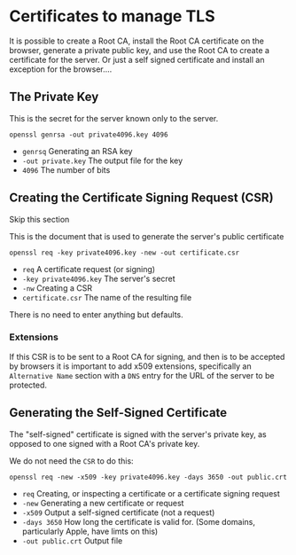 # Certificates to manage TLS

It is possible to create a Root CA, install the Root CA certificate on the browser, generate a private public key, and use the Root CA to create a certificate for the server.  Or just a self signed certificate and install an exception for the browser....

## The Private Key

This is the secret for the server known only to the server.

`openssl genrsa -out private4096.key 4096 `

* `genrsq`  Generating an RSA key
* `-out private.key` The output file for the key
* `4096` The number of bits

## Creating the Certificate Signing Request (CSR)

Skip this section

This is the document that is used to generate the server's public certificate

`openssl req -key private4096.key -new -out certificate.csr`

* `req` A certificate request (or signing)
* `-key private4096.key` The server's secret
* `-nw`  Creating a CSR
* `certificate.csr` The name of the resulting file

There is no need to enter anything but defaults.

### Extensions

If this CSR is to be sent to a Root CA for signing, and then is to be accepted by browsers it is important to add x509 extensions, specifically an `Alternative Name` section with a `DNS` entry for the URL of the server to be protected.

## Generating the Self-Signed Certificate

The "self-signed" certificate is signed with the server's private key, as opposed to one signed with a Root CA's private key.

We do not need the `CSR` to do this:

`openssl req -new -x509 -key private4096.key -days 3650 -out public.crt`

* `req` Creating, or inspecting a certificate or a certificate signing request
* `-new`  Generating a new certificate or request
* `-x509` Output a self-signed certificate (not a request)
* `-days 3650` How long the certificate is valid for.  (Some domains, particularly Apple, have limts on this) 
* `-out public.crt` Output file

